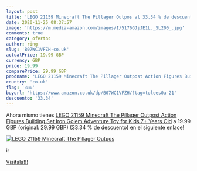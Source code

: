 ```yaml
---
layout: post
title: 'LEGO 21159 Minecraft The Pillager Outpos al 33.34 % de descuento'
date: 2020-11-25 08:37:57
image: 'https://m.media-amazon.com/images/I/5176GJjJE1L._SL200_.jpg'
comments: true
category: ofertas
author: ring
slug: 'B07WC1VFZH-co.uk'
actualPrice: 19.99 GBP
currency: GBP
price: 19.99
comparePrice: 29.99 GBP
prodname: 'LEGO 21159 Minecraft The Pillager Outpost Action Figures Building Set  Iron Golem Adventure Toy for Kids 7+ Years Old'
country: 'co.uk'
flag: '🇬🇧'
buyurl: 'https://www.amazon.co.uk/dp/B07WC1VFZH/?tag=tolees0a-21'
descuento: '33.34'
---
```


Ahora mismo tienes [LEGO 21159 Minecraft The Pillager Outpost Action Figures Building Set  Iron Golem Adventure Toy for Kids 7+ Years Old](https://www.amazon.co.uk/dp/B07WC1VFZH/?tag=tolees0a-21) a 19.99 GBP (original: 29.99 GBP) (33.34 %  de descuento) en el siguiente enlace!

[![LEGO 21159 Minecraft The Pillager Outpos](https://m.media-amazon.com/images/I/5176GJjJE1L._SL200_.jpg)](https://www.amazon.co.uk/dp/B07WC1VFZH/?tag=tolees0a-21)

ℹ️:


[Visítala!!!](https://www.amazon.co.uk/dp/B07WC1VFZH/?tag=tolees0a-21)
